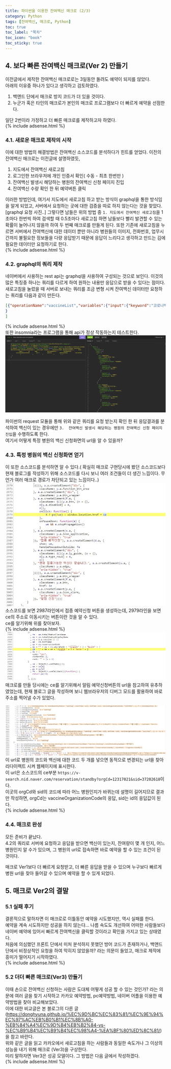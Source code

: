 ```yaml
---
title: 파이썬을 이용한 잔여백신 매크로 (2/3)
category: Python
tags: [잔여백신, 매크로, Python]
toc: true
toc_label: "목차"
toc_icon: "book"
toc_sticky: true
---
```


##  4. 보다 빠른 잔여백신 매크로(Ver 2) 만들기
이전글에서 제작한 잔여백신 매크로로는 3일동안 돌려도 예약이 되지를 않았다.  
아래의 이유중 하나가 있다고 생각하고 검토하였다.  
1. 백앤드 단에서 매크로 방지 코드가 더 있을 것이다.
2. 누군가 혹은 타인의 매크로가 본인의 매크로 프로그램보다 더 빠르게 예약을 선점한다.

일단 2번이라 가정하고 더 빠른 매크로를 제작하고자 하였다.  
{% include adsense.html %}  
### 4.1. 새로운 매크로 제작의 시작
이에 대한 방법의 해결방법은 잔여백신 소스코드를 분석하다가 힌트를 얻었다.
이전의 잔여백신 매크로는 이전글에 설명하였듯,  
1.  지도에서 잔여백신 새로고침
2.  로그인한 브라우저에 개인 인증서 확인( 수동 - 최초 한번만 )
3.  잔여백신 발생시 해당하는 병원의 잔여백신 신청 페이지 진입
4.  잔여백신 수량 확인 한 뒤 예약버튼 클릭  

이러한 방법인데, 여기서 지도에서 새로고침 하고 받는 방식이 graphql을 통한 방식임을 알게 되었고, 서버에서 요청하는 곳에 대한 검증을 따로 하지 않는다는  것을 찾았다.
[graphql 요청 사진..]
그렇다면 남들은 위의 방법 중 `1. 지도에서 잔여백신 새로고침`을 1초마다 한번씩 하여 검색할 때 0.5초마다 새로고침 하면 남들보다 빨리 발견할 수 있는 확률이 늘어나지 않을까 하여 두 번째 매크로를 만들게 된다.
또한 기존에 새로고침을 누르면 서버에서 잔여백신에 대한 데이터 뿐만 아니라 병원들의 이미지, 전화번호, 업무시간까지 불필요한 정보들을 다량 응답받기 때문에 응답이 느리다고 생각하고 만드는 김에 필요한 데이터만 요청하기로 한다.  
{% include adsense.html %}  
### 4.2. graphql의 쿼리 제작
네이버에서 사용하는 rest api는 graphql을 사용하여 구성되는 것으로 보인다. 이것의 많은 특징중 하나는 쿼리를 다르게 하여 원하는 내용만 응답으로 받을 수 있다는 점이다.  
새로고침을 눌렀을 때 서버로 보내는 쿼리를 조금 변형 시켜 잔여백신 데이터만 요청하는 쿼리를 다음과 같이 만든다.
```json
[{"operationName":"vaccineList","variables":{"input":{"keyword":"코로나백신위탁의료기관","categories":["1004836"],"x":"127.0186939","y":"37.1802363"},"businessesInput":{"start":0,"display":100,"deviceType":"mobile","x":"127.0186930","y":"37.1802303","bounds":"126.853899;37.1237979;127.1834888;37.2366325","sortingOrder":"distance"},"isNmap":false,"isBounds":false},"query": "query vaccineList($input: RestsInput, $businessesInput: RestsBusinessesInput) { rests(input: $input) { businesses(input: $businessesInput) { total items { id name vaccineQuantity { totalQuantity vaccineOrganizationCode list { quantity quantityStatus vaccineType } } } } } } "
}
]
```
  
{% include adsense.html %}  
또한 insomnia라는 프로그램을 통해 api가 정상 작동하는지 테스트한다.  
![insomnia테스트 화면](../../../assets/images/20210731/2021073101.jpg)

파이썬의 request 모듈을 통해 위와 같은 쿼리를 요청 받는지 확인 한 뒤 응답결과를 분석하여 백신이 있는 경우에만 `3.  잔여백신 발생시 해당하는 병원의 잔여백신 신청 페이지 진입`을 수행하도록 한다.  
여기서 어떻게 특정 병원의 백신 신청화면의 url을 알 수 있을까?  
### 4.3. 특정 병원의 백신 신청화면 얻기  
이 또한 소스코드를 분석하면 알 수 있다.( 확실히 매크로 구현당시에 봤던 소스코드보다  현재 블로그를 작성하기 위해 소스코드를 다시 보니 여러 조건들이 더 생긴 느낌이다. 무언가 여러 매크로 경로가 차단되고 있는 느낌이다..)
![소스코드](../../../assets/images/20210731/2021073102.jpg)
소스코드를 보면 2987라인에서 접종 예약신청 버튼을 생성하는데, 2979라인을 보면 ce의 주소로 이동시키는 버튼이란 것을 알 수 있다.  
ce를 알기위해 위를 찾아보자.  
{% include adsense.html %}  
![소스코드2](../../../assets/images/20210731/2021073103.jpg)  
매크로를 만들 당시에는 ce를 알기위해서 알림 예약신청버튼의 url을 참고하여 유추하였었는데, 현재 블로그 글을 작성하며 보니 웹브라우저의 디버그 모드를 활용하여 바로 주소를 찍어낼 수가 있었다.  

![소스코드3](../../../assets/images/20210731/2021073104.jpg)  
이 url로 병원의 코드와 백신에 대한 코드 두 개를 넣으면 동적으로 변경되는 url을 찾아 리다이렉트 시켜 웹페이지에 표시한다.   
이 url은 소스코드의 ce부분 
`https://v-search.nid.naver.com/reservation/standby?orgCd=12317021&sid=37202618`이다.  
이곳의 orgCd와 sid의 코드에 따라 어느 병원인지가 바뀌는데 설명이 길어지므로 결과만 작성하면, orgCd는 vaccineOrganizationCode의 응답, sid는 id의 응답값이 된다.   
{% include adsense.html %}  
### 4.4.  매크로 완성
모든 준비가 끝났다.  
4.2의 쿼리로 서버에 요청하고 응답을 받으면 백신이 있는지, 잔여량이 몇 개 인지, 어느 병원인지 알 수가 있으며, 그 병원의 url로 접속하면 바로 예약을 할 수 있는 조건이 된 것이다.  

매크로 Ver1보다 더 빠르게 요청받고, 더 빠른 응답을 받을 수 있으며 누구보다 빠르게 병원 url을 찾아 들어갈 수 있으며 예약을 할 수 있게 되었다.  

## 5. 매크로 Ver2의 결말
### 5.1 실패 후기
결론적으로 말하자면 이 매크로로 이틀동안 예약을 시도했지만, 역시 실패를 한다.  
예약을 계속 시도하지만 성공을 하지 않는다...  나름 속도도 개선하여 어떠한 사람들보다 네이버 예약에 있어서 빠르게 잔여백신을 클릭할 것이라고 확인을 가지고 있는 상태였다.  
처음에 의심했던 프론트 단에서 미처 분석하지 못했던 방어 코드가 존재하거나, 백앤드 단에서 비정상적인 요청을 하여 막히지 않았을까? 라는 의문이 들었고, 매크로 제작에 흥미가 떨어지기 시작하였다.  
{% include adsense.html %}  
### 5.2 더더 빠른 매크로(Ver3) 만들기
이때 손으로 잔여백신 신청하는 사람은 도대체 어떻게 성공 할 수 있는 것인가? 라는 의문에 여러 글을 찾기 시작하고 카카오 예약방법, pc예약방법, 네이버 어플을 이용한 예약방법을 찾아 비교해보았다.  
이에 대한 비교글은 본 블로그의 다른 글 (https://donghyuna.github.io/%EC%9D%BC%EC%83%81/%EC%9E%94%EC%97%AC%EB%B0%B1%EC%8B%A0-%EB%84%A4%EC%9D%B4%EB%B2%84-vs-%EC%B9%B4%EC%B9%B4%EC%98%A4-%EA%BF%80%ED%8C%81/)을 참고 바란다.  
위와 같은 글을 읽고 카카오에서 새로고침을 하는 사람들과 동일한 속도거나 그 이상의 성능을 내기 위해 매크로 (Ver3)을 구상한다.  
미리 말하자면 Ver3은 성공 모델이다.
그 방법은 다음 글에서 작성하겠다.  
{% include adsense.html %}  